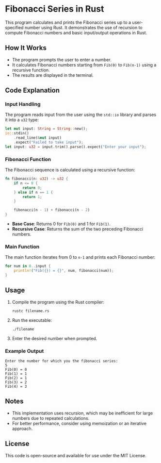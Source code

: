 # Fibonacci Series in Rust

This program calculates and prints the Fibonacci series up to a user-specified number using Rust. It demonstrates the use of recursion to compute Fibonacci numbers and basic input/output operations in Rust.

## How It Works
- The program prompts the user to enter a number.
- It calculates Fibonacci numbers starting from `Fib(0)` to `Fib(n-1)` using a recursive function.
- The results are displayed in the terminal.

## Code Explanation

### Input Handling
The program reads input from the user using the `std::io` library and parses it into a `u32` type:
```rust
let mut input: String = String::new();
io::stdin()
    .read_line(&mut input)
    .expect("Failed to take input");
let input: u32 = input.trim().parse().expect("Enter your input");
```

### Fibonacci Function
The Fibonacci sequence is calculated using a recursive function:
```rust
fn fibonacci(n: u32) -> u32 {
    if n <= 0 {
        return 0;
    } else if n == 1 {
        return 1;
    }

    fibonacci(n - 1) + fibonacci(n - 2)
}
```
- **Base Case**: Returns 0 for `Fib(0)` and 1 for `Fib(1)`.
- **Recursive Case**: Returns the sum of the two preceding Fibonacci numbers.

### Main Function
The main function iterates from 0 to `n-1` and prints each Fibonacci number:
```rust
for num in 0..input {
    println!("Fib({}) = {}", num, fibonacci(num));
}
```

## Usage
1. Compile the program using the Rust compiler:
   ```sh
   rustc filename.rs
   ```
2. Run the executable:
   ```sh
   ./filename
   ```
3. Enter the desired number when prompted.

### Example Output
```
Enter the number for which you the fibonacci series:
5
Fib(0) = 0
Fib(1) = 1
Fib(2) = 1
Fib(3) = 2
Fib(4) = 3
```

## Notes
- This implementation uses recursion, which may be inefficient for large numbers due to repeated calculations.
- For better performance, consider using memoization or an iterative approach.

## License
This code is open-source and available for use under the MIT License.

